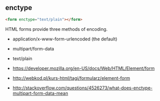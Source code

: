 ## enctype

```html
<form enctype="text/plain"></form>
```

HTML forms provide three methods of encoding.

- application/x-www-form-urlencoded (the default)
- multipart/form-data
- text/plain

- https://developer.mozilla.org/en-US/docs/Web/HTML/Element/form
- http://webkod.pl/kurs-html/tagi/formularz/element-form
- http://stackoverflow.com/questions/4526273/what-does-enctype-multipart-form-data-mean

